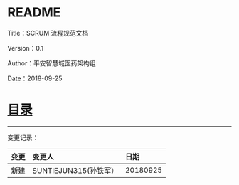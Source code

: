 # README

Title：SCRUM 流程规范文档

Version：0.1

Author：平安智慧城医药架构组

Date：2018-09-25

# [目录](/SUMMARY.md)

---

变更记录：

| 变更 | 变更人 | 日期 |
| :--- | :--- | :--- |
| 新建 | SUNTIEJUN315\(孙铁军） | 20180925 |



